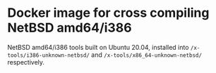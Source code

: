 # Docker image for cross compiling NetBSD amd64/i386

NetBSD amd64/i386 tools built on Ubuntu 20.04, installed into
`/x-tools/i386-unknown-netbsd/` and `/x-tools/x86_64-unknown-netbsd/`
respectively.
